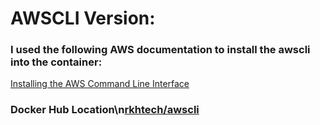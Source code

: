# AWSCLI Version:

### I used the following AWS documentation to install the awscli into the container:
[Installing the AWS Command Line Interface](http://docs.aws.amazon.com/cli/latest/userguide/installing.html)

### Docker Hub Location\n[rkhtech/awscli](https://hub.docker.com/r/rkhtech/awscli/)
